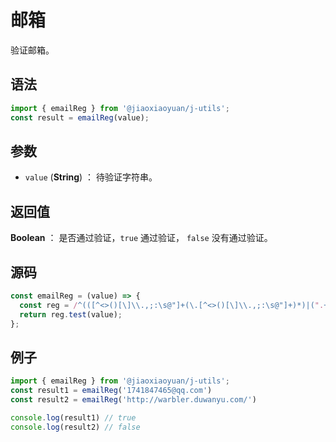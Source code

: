 

# 邮箱

验证邮箱。

## 语法

```js
import { emailReg } from '@jiaoxiaoyuan/j-utils';
const result = emailReg(value);
```

## 参数

- `value` (**String**) ： 待验证字符串。

## 返回值

**Boolean** ： 是否通过验证，`true` 通过验证， `false` 没有通过验证。

## 源码

```js
const emailReg = (value) => {
  const reg = /^(([^<>()[\]\\.,;:\s@"]+(\.[^<>()[\]\\.,;:\s@"]+)*)|(".+"))@((\[[0-9]{1,3}\.[0-9]{1,3}\.[0-9]{1,3}\.[0-9]{1,3}\])|(([a-zA-Z\-0-9]+\.)+[a-zA-Z]{2,}))$/;
  return reg.test(value);
};
```

## 例子

```js
import { emailReg } from '@jiaoxiaoyuan/j-utils';
const result1 = emailReg('1741847465@qq.com')
const result2 = emailReg('http://warbler.duwanyu.com/')

console.log(result1) // true
console.log(result2) // false
```
